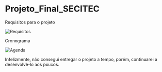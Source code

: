 # Projeto_Final_SECITEC
Requisitos para o projeto

![Requisitos](https://github.com/esthefani0612/Projeto_Final/assets/130321546/4a0cccaf-aa5d-49fb-ae01-ff8bfc62cdc9)

Cronograma 

![Agenda](https://github.com/esthefani0612/Projeto_Final/assets/130321546/866d0475-3eb2-4abf-8132-703d55f0b3a5)

Infelizmente, não consegui entregar o projeto a tempo, porém, continuarei a desenvolvê-lo aos poucos. 
